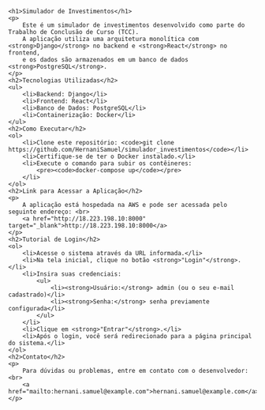     <h1>Simulador de Investimentos</h1>
    <p>
        Este é um simulador de investimentos desenvolvido como parte do Trabalho de Conclusão de Curso (TCC).
        A aplicação utiliza uma arquitetura monolítica com <strong>Django</strong> no backend e <strong>React</strong> no frontend,
        e os dados são armazenados em um banco de dados <strong>PostgreSQL</strong>.
    </p>
    <h2>Tecnologias Utilizadas</h2>
    <ul>
        <li>Backend: Django</li>
        <li>Frontend: React</li>
        <li>Banco de Dados: PostgreSQL</li>
        <li>Containerização: Docker</li>
    </ul>
    <h2>Como Executar</h2>
    <ol>
        <li>Clone este repositório: <code>git clone https://github.com/HernaniSamuel/simulador_investimentos</code></li>
        <li>Certifique-se de ter o Docker instalado.</li>
        <li>Execute o comando para subir os contêineres:
            <pre><code>docker-compose up</code></pre>
        </li>
    </ol>
    <h2>Link para Acessar a Aplicação</h2>
    <p>
        A aplicação está hospedada na AWS e pode ser acessada pelo seguinte endereço: <br>
        <a href="http://18.223.198.10:8000" target="_blank">http://18.223.198.10:8000</a>
    </p>
    <h2>Tutorial de Login</h2>
    <ol>
        <li>Acesse o sistema através da URL informada.</li>
        <li>Na tela inicial, clique no botão <strong>"Login"</strong>.</li>
        <li>Insira suas credenciais:
            <ul>
                <li><strong>Usuário:</strong> admin (ou o seu e-mail cadastrado)</li>
                <li><strong>Senha:</strong> senha previamente configurada</li>
            </ul>
        </li>
        <li>Clique em <strong>"Entrar"</strong>.</li>
        <li>Após o login, você será redirecionado para a página principal do sistema.</li>
    </ol>
    <h2>Contato</h2>
    <p>
        Para dúvidas ou problemas, entre em contato com o desenvolvedor: <br>
        <a href="mailto:hernani.samuel@example.com">hernani.samuel@example.com</a>
    </p>
